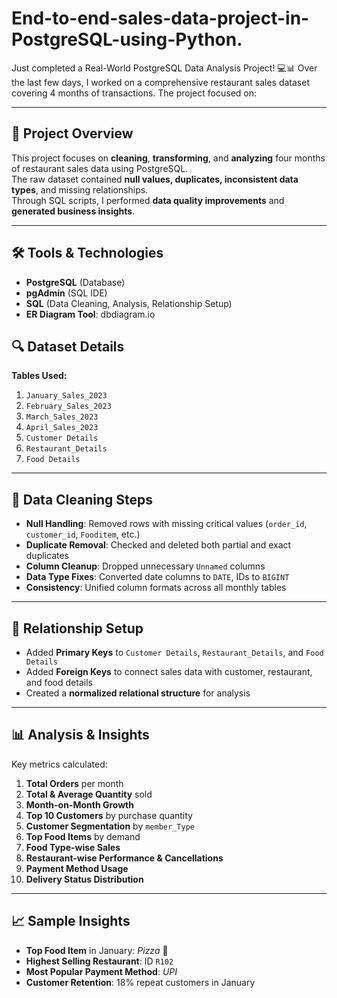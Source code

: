 # End-to-end-sales-data-project-in-PostgreSQL-using-Python.
 Just completed a Real-World PostgreSQL Data Analysis Project! 💻📊  Over the last few days, I worked on a comprehensive restaurant sales dataset covering 4 months of transactions. The project focused on:
 
---
## 📌 Project Overview
This project focuses on **cleaning**, **transforming**, and **analyzing** four months of restaurant sales data using PostgreSQL.  
The raw dataset contained **null values, duplicates, inconsistent data types**, and missing relationships.  
Through SQL scripts, I performed **data quality improvements** and **generated business insights**.

---

## 🛠 Tools & Technologies
- **PostgreSQL** (Database)
- **pgAdmin** (SQL IDE)
- **SQL** (Data Cleaning, Analysis, Relationship Setup)
- **ER Diagram Tool**: dbdiagram.io
## 🔍 Dataset Details
**Tables Used:**
1. `January_Sales_2023`
2. `February_Sales_2023`
3. `March_Sales_2023`
4. `April_Sales_2023`
5. `Customer Details`
6. `Restaurant_Details`
7. `Food Details`

---

## 🧹 Data Cleaning Steps
- **Null Handling**: Removed rows with missing critical values (`order_id`, `customer_id`, `Fooditem`, etc.)
- **Duplicate Removal**: Checked and deleted both partial and exact duplicates
- **Column Cleanup**: Dropped unnecessary `Unnamed` columns
- **Data Type Fixes**: Converted date columns to `DATE`, IDs to `BIGINT`
- **Consistency**: Unified column formats across all monthly tables

---

## 🔗 Relationship Setup
- Added **Primary Keys** to `Customer Details`, `Restaurant_Details`, and `Food Details`
- Added **Foreign Keys** to connect sales data with customer, restaurant, and food details
- Created a **normalized relational structure** for analysis

---

## 📊 Analysis & Insights
Key metrics calculated:
1. **Total Orders** per month
2. **Total & Average Quantity** sold
3. **Month-on-Month Growth**
4. **Top 10 Customers** by purchase quantity
5. **Customer Segmentation** by `member_Type`
6. **Top Food Items** by demand
7. **Food Type-wise Sales**
8. **Restaurant-wise Performance & Cancellations**
9. **Payment Method Usage**
10. **Delivery Status Distribution**

---

## 📈 Sample Insights
- **Top Food Item** in January: *Pizza* 🍕
- **Highest Selling Restaurant**: ID `R102`
- **Most Popular Payment Method**: *UPI*
- **Customer Retention**: 18% repeat customers in January



